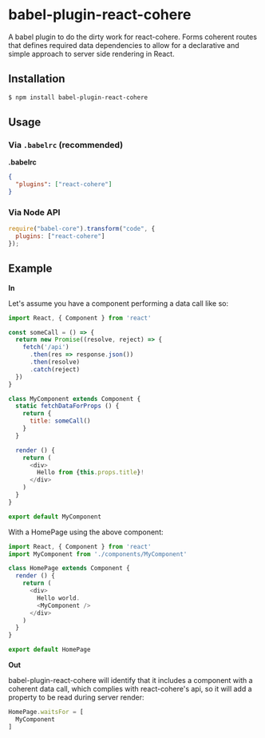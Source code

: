 # babel-plugin-react-cohere

A babel plugin to do the dirty work for react-cohere. Forms coherent routes that defines required data dependencies to allow for a declarative and simple approach to server side rendering in React.

## Installation

```sh
$ npm install babel-plugin-react-cohere
```

## Usage

### Via `.babelrc` (recommended)

**.babelrc**

```json
{
  "plugins": ["react-cohere"]
}
```

### Via Node API

```javascript
require("babel-core").transform("code", {
  plugins: ["react-cohere"]
});
```

## Example

**In**

Let's assume you have a component performing a data call like so:

```js
import React, { Component } from 'react'

const someCall = () => {
  return new Promise((resolve, reject) => {
    fetch('/api')
      .then(res => response.json())
      .then(resolve)
      .catch(reject)
  })
}

class MyComponent extends Component {
  static fetchDataForProps () {
    return {
      title: someCall()
    }    
  }

  render () {
    return (
      <div>
        Hello from {this.props.title}!
      </div>
    )
  }
}

export default MyComponent
```

With a HomePage using the above component:

```js
import React, { Component } from 'react'
import MyComponent from './components/MyComponent'

class HomePage extends Component {
  render () {
    return (
      <div>
        Hello world.
        <MyComponent />
      </div>
    )
  }
}

export default HomePage
```

**Out**

babel-plugin-react-cohere will identify that it includes a component with a coherent data call, which complies with react-cohere's api, so it will add a property to be read during server render:

```js
HomePage.waitsFor = [
  MyComponent
]
```
